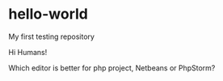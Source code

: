 # hello-world
My first testing repository

Hi Humans!

Which editor is better for php project, Netbeans or PhpStorm?
